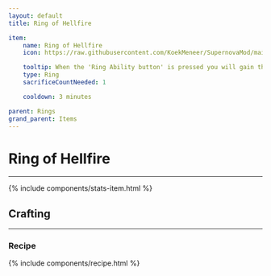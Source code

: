 ```yaml
---
layout: default
title: Ring of Hellfire

item:
    name: Ring of Hellfire
    icon: https://raw.githubusercontent.com/KoekMeneer/SupernovaMod/main/Content/Items/Rings/RingOfHellfire.png

    tooltip: When the 'Ring Ability button' is pressed you will gain the inferno and Hellfire Ring buff. <br>The Hellfire Ring buff gives every attack a chance to spawn a fiery explosion near the target.
    type: Ring
    sacrificeCountNeeded: 1

    cooldown: 3 minutes

parent: Rings
grand_parent: Items
---
```


# Ring of Hellfire
---
{% include components/stats-item.html %}

## Crafting
---
### Recipe
{% include components/recipe.html %}